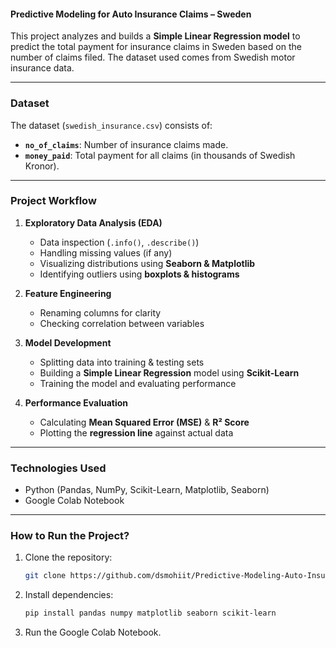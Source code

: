 #### **Predictive Modeling for Auto Insurance Claims – Sweden**  

This project analyzes and builds a **Simple Linear Regression model** to predict the total payment for insurance claims in Sweden based on the number of claims filed. The dataset used comes from Swedish motor insurance data.  

---

### **Dataset**  
The dataset (`swedish_insurance.csv`) consists of:  
- **`no_of_claims`**: Number of insurance claims made.  
- **`money_paid`**: Total payment for all claims (in thousands of Swedish Kronor).  

---

### **Project Workflow**  
1. **Exploratory Data Analysis (EDA)**  
   - Data inspection (`.info()`, `.describe()`)  
   - Handling missing values (if any)  
   - Visualizing distributions using **Seaborn & Matplotlib**  
   - Identifying outliers using **boxplots & histograms**  

2. **Feature Engineering**  
   - Renaming columns for clarity  
   - Checking correlation between variables  

3. **Model Development**  
   - Splitting data into training & testing sets  
   - Building a **Simple Linear Regression** model using **Scikit-Learn**  
   - Training the model and evaluating performance  

4. **Performance Evaluation**  
   - Calculating **Mean Squared Error (MSE)** & **R² Score**  
   - Plotting the **regression line** against actual data  

---

### **Technologies Used**  
- Python (Pandas, NumPy, Scikit-Learn, Matplotlib, Seaborn)  
- Google Colab Notebook  

---

### **How to Run the Project?**  
1. Clone the repository:  
   ```bash
   git clone https://github.com/dsmohiit/Predictive-Modeling-Auto-Insurance-Sweden
   ```
2. Install dependencies:  
   ```bash
   pip install pandas numpy matplotlib seaborn scikit-learn
   ```
3. Run the Google Colab Notebook.  
